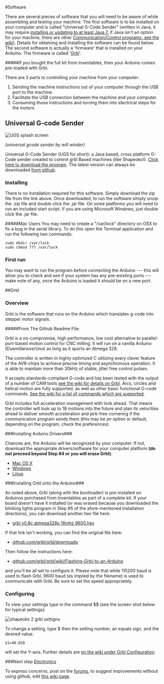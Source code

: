#Software

There are several pieces of software that you will need to be aware of while assembling and testing your machine. The first software is to be installed on your computer and is called "Universal G-Code Sender" (written in Java, it may require [installing or updating to at least Java 7](https://www.java.com/en/download/), if Java isn't an option for your machine, there are other [Communication/Control programs, see the wiki](http://www.shapeoko.com/wiki/index.php/Communication_/_Control)). Details for obtaining and installing the software can be found below. The second software is actually a 'firmware' that is installed on your Arduino. The firmware is called '[Grbl](http://www.shapeoko.com/wiki/index.php/Grbl)'.

#####If you bought the full kit from Inventables, then your Arduino comes pre-loaded with Grbl.

There are 3 parts to controlling your machine from your computer:

1. Sending the machine instructions out of your computer through the USB port to the machine.
2. Facilitate the USB connection between the machine and your computer.
3. Consuming those instructions and turning them into electrical steps for the motors.

## Universal G-code Sender

![UGS splash screen](helloworld/ugs1.png)

*(universal gcode sender by will winder)*

Universal G-Code Sender (UGS for short): a Java based, cross platform G-Code sender created to control grbl Based machines (like Shapeoko!). [Click here to download the program](http://bit.ly/1dNrLAy). The latest version can always be downloaded [from github](https://github.com/winder/Universal-G-Code-Sender).


### Installing ###
There is no installation required for this software. Simply download the zip file from the link above. Once downloaded, to run the software simply unzip the .zip file and double click the .jar file. On some platforms you will need to run an included start script. If you are using Microsoft Windows, just double click the .jar file.

#####Mac Users
You may need to create a "/var/lock" directory on OSX to fix a bug in the serial library. To do this open the Terminal application and run the following two commands:

    sudo mkdir /var/lock
    sudo chmod 777 /var/lock

### First run
You may want to run the program before connecting the Arduino --- this will allow you to check and see if your system has any pre-existing ports --- make note of any, once the Arduino is loaded it should be on a new port.

##Grbl

### Overview
Grbl is the software that runs on the Arduino which translates g-code into stepper motor signals.

#####From The Github Readme File:

Grbl is a no-compromise, high performance, low cost alternative to parallel-port-based motion control for CNC milling. It will run on a vanilla Arduino (Duemillanove/Uno) as long as it sports an Atmega 328.

The controller is written in highly optimized C utilizing every clever feature of the AVR-chips to achieve precise timing and asynchronous operation. It is able to maintain more than 30kHz of stable, jitter free control pulses.

It accepts standards-compliant G-code and has been tested with the output of a number of CAM tools [see the wiki for details on Grbl](http://www.shapeoko.com/wiki/index.php/GRBL). Arcs, circles and helical motion are fully supported, as well as other basic functional G-code commands. [See the wiki for a list of commands which are supported](http://www.shapeoko.com/wiki/index.php/G-Code#G-code_supported_by_Grbl).

Grbl includes full acceleration management with look ahead. That means the controller will look up to 18 motions into the future and plan its velocities ahead to deliver smooth acceleration and jerk-free cornering if the communication program sends them (this may be an option or default, depending on the program, check the preferences).


###Installing Arduino Drivers###

Chances are, the Arduino will be recognized by your computer. If not, download the appropriate drivers/software for your computer platform **(do not proceed beyond Step #4 or you will erase Grbl)**:

* [Mac OS X](http://arduino.cc/en/Guide/MacOSX#toc2)
* [Windows](http://arduino.cc/en/Guide/Windows#toc2)
* [Linux](http://playground.arduino.cc/Learning/Linux)


###Installing Grbl onto the Arduino###

As noted above, Grbl (along with the bootloader) is pre-installed on Arduinos purchased from Inventables as part of a complete kit. If your board doesn't have it installed (or was erased because you downloaded the blinking lights program in Step #5 of the afore-mentioned installation directions), you can download another hex file here:

* [grbl v0.8c atmega328p 16mhz 9600.hex](https://github.com/downloads/grbl/grbl/grbl\_v0\_8c\_atmega328p\_16mhz\_9600.hex)

If that link isn't working, you can find the original file here:

* [github.com/grbl/grbl/downloads](https://github.com/grbl/grbl/downloads)

Then follow the instructions here:

* [github.com/grbl/grbl/wiki/Flashing-Grbl-to-an-Arduino](https://github.com/grbl/grbl/wiki/Flashing-Grbl-to-an-Arduino)

and you'll be all set to configure it. Please note that while 115200 baud is used to flash Grbl, 9600 baud (as implied by the filename) is used to communicate with Grbl. Be sure to set the speed appropriately.


### Configuring ###

To view your settings type in the command  $$ (see the screen shot below for typical settings):

![shapeoko 2 grbl settigns](helloworld/check_grbl_settings.png)

To change a setting, type $ then the setting number, an equals sign, and the desired value:

    $1=40.020

will set the Y-axis. Further details are [on the wiki under Grbl Configuration](http://www.shapeoko.com/wiki/index.php/Grbl_Configuration).

###Next step [Electronics](electronics.html)

To express concerns, post on the [forums](http://www.shapeoko.com/forum/index.php), to suggest improvements without using github, edit [this wiki page](http://www.shapeoko.com/wiki/index.php?title=Software_1&action=edit&redlink=1).
